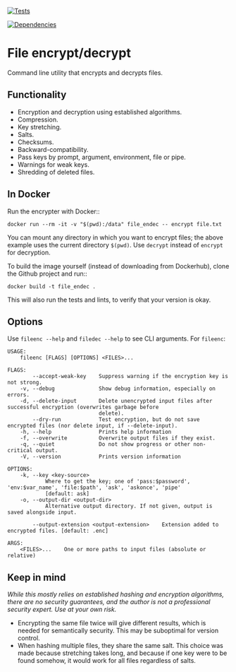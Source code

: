 
[![Tests](https://github.com/mverleg/file_shred/workflows/Test%20file_endec/badge.svg)](https://github.com/mverleg/file_endec/actions)

[![Dependencies](https://deps.rs/repo/github/mverleg/file_endec/status.svg)](https://deps.rs/repo/github/mverleg/file_endec)

File encrypt/decrypt
===============================

Command line utility that encrypts and decrypts files.

Functionality
-------------------------------

* Encryption and decryption using established algorithms.
* Compression.
* Key stretching.
* Salts.
* Checksums.
* Backward-compatibility.
* Pass keys by prompt, argument, environment, file or pipe.
* Warnings for weak keys.
* Shredding of deleted files.

In Docker
-------------------------------

Run the encrypter with Docker::

    docker run --rm -it -v "$(pwd):/data" file_endec -- encrypt file.txt

You can mount any directory in which you want to encrypt files; the above example uses the current directory `$(pwd)`. Use `decrypt` instead of `encrypt` for decryption.

To build the image yourself (instead of downloading from Dockerhub), clone the Github project and run::

    docker build -t file_endec .

This will also run the tests and lints, to verify that your version is okay.

Options
-------------------------------

Use `fileenc --help` and `filedec --help` to see CLI arguments. For `fileenc`:

    USAGE:
        fileenc [FLAGS] [OPTIONS] <FILES>...

    FLAGS:
            --accept-weak-key    Suppress warning if the encryption key is not strong.
        -v, --debug              Show debug information, especially on errors.
        -d, --delete-input       Delete unencrypted input files after successful encryption (overwrites garbage before
                                 delete).
            --dry-run            Test encryption, but do not save encrypted files (nor delete input, if --delete-input).
        -h, --help               Prints help information
        -f, --overwrite          Overwrite output files if they exist.
        -q, --quiet              Do not show progress or other non-critical output.
        -V, --version            Prints version information

    OPTIONS:
        -k, --key <key-source>
                Where to get the key; one of 'pass:$password', 'env:$var_name', 'file:$path', 'ask', 'askonce', 'pipe'
                [default: ask]
        -o, --output-dir <output-dir>
                Alternative output directory. If not given, output is saved alongside input.

            --output-extension <output-extension>    Extension added to encrypted files. [default: .enc]

    ARGS:
        <FILES>...    One or more paths to input files (absolute or relative)

Keep in mind
-------------------------------

*While this mostly relies on established hashing and encryption algorithms, there are no security guarantees, and the author is not a professional security expert. Use at your own risk.*

* Encrypting the same file twice will give different results, which is needed for semantically security. This may be suboptimal for version control.
* When hashing multiple files, they share the same salt. This choice was made because stretching takes long, and because if one key were to be found somehow, it would work for all files regardless of salts.
